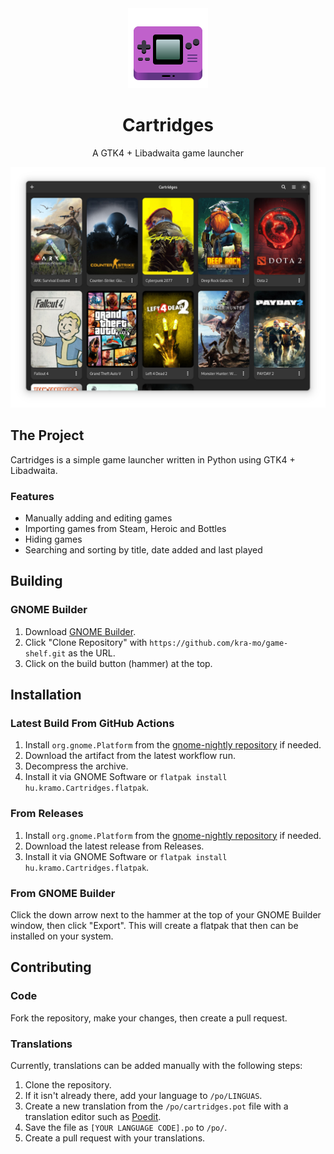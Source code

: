 
<div align="center">
  <img src="data/icons/hicolor/scalable/apps/hu.kramo.Cartridges.svg" width="128" height="128">

  # Cartridges
  A GTK4 + Libadwaita game launcher

  <img src="data/screenshot.webp">
</div>


## The Project
Cartridges is a simple game launcher written in Python using GTK4 + Libadwaita.
### Features
- Manually adding and editing games
- Importing games from Steam, Heroic and Bottles
- Hiding games
- Searching and sorting by title, date added and last played

## Building

### GNOME Builder

1. Download [GNOME Builder](https://flathub.org/apps/details/org.gnome.Builder).
2. Click "Clone Repository" with `https://github.com/kra-mo/game-shelf.git` as the URL.
3. Click on the build button (hammer) at the top.

## Installation

### Latest Build From GitHub Actions
1. Install `org.gnome.Platform` from the [gnome-nightly repository](https://wiki.gnome.org/Apps/Nightly) if needed.
2. Download the artifact from the latest workflow run.
3. Decompress the archive.
4. Install it via GNOME Software or `flatpak install hu.kramo.Cartridges.flatpak`.

### From Releases
1. Install `org.gnome.Platform` from the [gnome-nightly repository](https://wiki.gnome.org/Apps/Nightly) if needed.
2. Download the latest release from Releases.
3. Install it via GNOME Software or `flatpak install hu.kramo.Cartridges.flatpak`.

### From GNOME Builder
Click the down arrow next to the hammer at the top of your GNOME Builder window, then click "Export". This will create a flatpak that then can be installed on your system.

## Contributing

### Code
Fork the repository, make your changes, then create a pull request. 

### Translations
Currently, translations can be added manually with the following steps:
1. Clone the repository.
2. If it isn't already there, add your language to `/po/LINGUAS`.
3. Create a new translation from the `/po/cartridges.pot` file with a translation editor such as [Poedit](https://poedit.net/).
4. Save the file as `[YOUR LANGUAGE CODE].po` to `/po/`.
5. Create a pull request with your translations.
